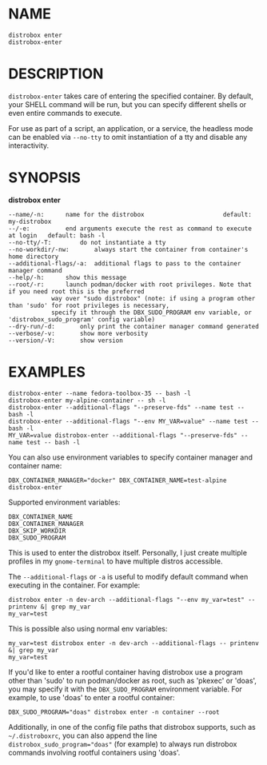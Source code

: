 <!-- markdownlint-disable MD010 MD036 -->
# NAME

	distrobox enter
	distrobox-enter

# DESCRIPTION

`distrobox-enter` takes care of entering the specified container.
By default, your SHELL command will be run, but you can specify different shells or even entire commands to execute.

For use as part of a script, an application, or a service, the headless mode can be enabled via `--no-tty` to omit instantiation of a tty and disable any interactivity.

# SYNOPSIS

**distrobox enter**

	--name/-n:		name for the distrobox						default: my-distrobox
	--/-e:			end arguments execute the rest as command to execute at login	default: bash -l
	--no-tty/-T:		do not instantiate a tty
	--no-workdir/-nw:		always start the container from container's home directory
	--additional-flags/-a:	additional flags to pass to the container manager command
	--help/-h:		show this message
	--root/-r:		launch podman/docker with root privileges. Note that if you need root this is the preferred
				way over "sudo distrobox" (note: if using a program other than 'sudo' for root privileges is necessary,
				specify it through the DBX_SUDO_PROGRAM env variable, or 'distrobox_sudo_program' config variable)
	--dry-run/-d:		only print the container manager command generated
	--verbose/-v:		show more verbosity
	--version/-V:		show version

# EXAMPLES

	distrobox-enter --name fedora-toolbox-35 -- bash -l
	distrobox-enter my-alpine-container -- sh -l
	distrobox-enter --additional-flags "--preserve-fds" --name test -- bash -l
	distrobox-enter --additional-flags "--env MY_VAR=value" --name test -- bash -l
	MY_VAR=value distrobox-enter --additional-flags "--preserve-fds" --name test -- bash -l

You can also use environment variables to specify container manager and container name:

	DBX_CONTAINER_MANAGER="docker" DBX_CONTAINER_NAME=test-alpine distrobox-enter

Supported environment variables:

	DBX_CONTAINER_NAME
	DBX_CONTAINER_MANAGER
	DBX_SKIP_WORKDIR
	DBX_SUDO_PROGRAM

This is used to enter the distrobox itself. Personally, I just create multiple profiles in
my `gnome-terminal` to have multiple distros accessible.

The `--additional-flags` or `-a` is useful to modify default command when executing in the container.
For example:

	distrobox enter -n dev-arch --additional-flags "--env my_var=test" -- printenv &| grep my_var
	my_var=test

This is possible also using normal env variables:

	my_var=test distrobox enter -n dev-arch --additional-flags -- printenv &| grep my_var
	my_var=test

If you'd like to enter a rootful container having distrobox use a program other than 'sudo' to
run podman/docker as root, such as 'pkexec' or 'doas', you may specify it with the
`DBX_SUDO_PROGRAM` environment variable. For example, to use 'doas' to enter a rootful container:

	DBX_SUDO_PROGRAM="doas" distrobox enter -n container --root

Additionally, in one of the config file paths that distrobox supports, such as `~/.distroboxrc`,
you can also append the line `distrobox_sudo_program="doas"` (for example) to always run
distrobox commands involving rootful containers using 'doas'.
